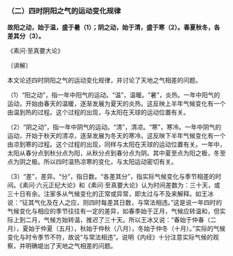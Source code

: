### （二）四时阴阳之气的运动变化规律

**故阳之动，始于温，盛于暑（1）；阴之动，始于清，盛于寒（2）。春夏秋冬，各差其分（3）。**

​《素问·至真要大论》

〔讲解〕

本文论述四时阴阳之气的运动变化规律，并讨论了天地之气相差的问题。

（1）“阳之动”，指一年中阳气的运动。“温”，温暖。“暑”，炎热。一年中阳气的运动，开始由春天的温暖，逐渐发展为夏天的炎热。这反映上半年气候变化有一个由温到热的过程。这个过程的出现，与太阳在天球的运动位置有关。

（2）“阴之动”，指一年中阴气的运动。“清”，清凉。“寒”，寒冷。一年中阴气的运动，开始于秋天的清凉，逐渐发展为冬天的寒冷。这反映下半年气候变化有一个由凉到寒的过程。这个过程的出现，同样与太阳在天球的运动位置有关。一年中，太阳从春分点到秋分点为阳，从秋分点到春分点为阴。其中夏至点为阳之极，冬至点为阴之极。所以四时温热凉寒的变化，与太阳运动密切有关。

（3）“差”，差异。“分”，指日数。“各差其分”，指实际气候变化与季节相差的时间。《素问·六元正纪大论》和《素问·至真要大论》认为时间差数为：三十天，或三十日有余。注家多从气候变化的正常或异常，即太过与不及来解释。如王冰说：“征其气化及在人之应，则四时每差其日数，与常法相违。”这是说一年四时的气候变化与相应的季节往往有一定的差异，如春季始于正月，气候应转温和，但实际上到二月，气候方始转温，推迟了三十天。所以王冰又说：“春始于仲春（二月），夏始于仲夏（五月），秋始于仲秋（八月），冬始于仲冬（十月）。”实际的气候变化与时令季节不符，故说“与常法相违”。说明《内经》十分注意实际气候的观察，并明确堤出了天地之气相差的问题。
